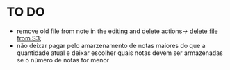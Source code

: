 #  TO DO
  - remove old file from note in the editing and delete actions-> [delete file from S3](https://aws.github.io/aws-amplify/api/classes/storageclass.html#remove);
  - não deixar pagar pelo amarzenamento de notas maiores do que a quantidade atual e deixar escolher quais notas devem ser armazenadas se o número de notas for menor